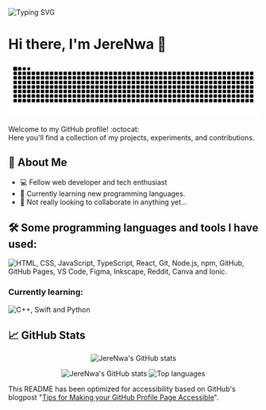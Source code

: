 ![Typing SVG](https://readme-typing-svg.demolab.com?font=ui-monospace&pause=1000&color=767676&width=435&separator=%3C&lines=main(+)+%7B+++++++++printf(%22hello%2C+world%5Cn%22);+%7D%3Cconsole.log('hello%2C+world');%3Cprint('hello%2C+world'))
# Hi there, I'm JereNwa 👋
<picture>
  <source media="(prefers-color-scheme: dark)" srcset="https://raw.githubusercontent.com/JereNwa/JereNwa/output/github-contribution-grid-snake-dark.svg">
  <source media="(prefers-color-scheme: light)" srcset="https://raw.githubusercontent.com/JereNwa/JereNwa/output/github-contribution-grid-snake.svg">
  <img alt="github contribution grid snake animation" src="https://raw.githubusercontent.com/JereNwa/JereNwa/output/github-contribution-grid-snake.svg">
</picture>

Welcome to my GitHub profile! :octocat:<br/>
Here you'll find a collection of my projects, experiments, and contributions.


## 🚀 About Me

- 💻 Fellow web developer and tech enthusiast
- 🌱 Currently learning new programming languages.
- 👯 Not really looking to collaborate in anything yet...

## 🛠️ Some programming languages and tools I have used:
<p><img src="https://skills.syvixor.com/api/icons?i=html,css,javascript,typescript,reactjs,git,nodejs,npm,github,githubpages,visualstudiocode,figma,inkscape,reddit,canva,ionic" alt="HTML, CSS, JavaScript, TypeScript, React, Git, Node.js, npm, GitHub, GitHub Pages, VS Code, Figma, Inkscape, Reddit, Canva and Ionic."/></p>

### Currently learning:
<img src="https://skills.syvixor.com/api/icons?i=cpp,swift,python" alt="C++, Swift and Python"/>


## 📈 GitHub Stats

<p align="center">
  <img src="http://github-profile-summary-cards.vercel.app/api/cards/profile-details?username=JereNwa" alt="JereNwa's GitHub stats">
</p>
<p align="center">
  <img src="http://github-profile-summary-cards.vercel.app/api/cards/stats?username=JereNwa" alt="JereNwa's GitHub stats">
  <img src="http://github-profile-summary-cards.vercel.app/api/cards/repos-per-language?username=JereNwa" alt="Top languages">
</p>


This README has been optimized for accessibility based on GitHub's blogpost "[Tips for Making your GitHub Profile Page Accessible](https://github.blog/2023-10-26-5-tips-for-making-your-github-profile-page-accessible)".

<!--
**JereNwa/JereNwa** is a ✨ _special_ ✨ repository because its `README.md` (this file) appears on your GitHub profile.

Here are some ideas to get you started:

- 🔭 I’m currently working on ...
- 🌱 I’m currently learning ...
- 👯 I’m looking to collaborate on ...
- 🤔 I’m looking for help with ...
- 💬 Ask me about ...
- 📫 How to reach me: ...
- 😄 Pronouns: ...
- ⚡ Fun fact: ...
-->
